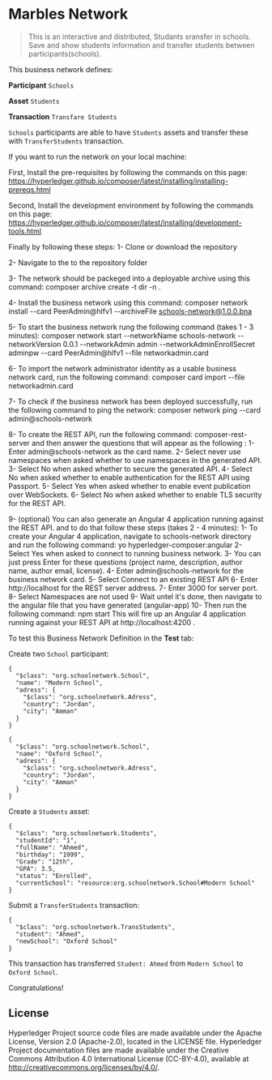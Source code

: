 ﻿# Marbles Network

> This is an interactive and distributed, Studants sransfer in schools. Save and show students information and transfer students between participants(schools).

This business network defines:

**Participant**
`Schools`

**Asset**
`Students`

**Transaction**
`Transfare Students`

`Schools` participants are able to have `Students` assets and transfer these with `TransferStudents` transaction.




If you want to run the network on your local machine:

First, Install the pre-requisites by following the commands on this page:
https://hyperledger.github.io/composer/latest/installing/installing-prereqs.html

Second, Install the development environment by following the commands on this page:
https://hyperledger.github.io/composer/latest/installing/development-tools.html
 
Finally by following these steps: 
1- Clone or download the repository

2- Navigate to the to the repository folder 

3- The network should be packeged into a deployable archive using this command: 
   composer archive create -t dir -n .



4- Install the business network using this command:
   composer network install --card PeerAdmin@hlfv1 --archiveFile schools-network@1.0.0.bna



5- To start the business network rung the following command (takes 1 - 3 minutes): 
   composer network start --networkName schools-network --networkVersion 0.0.1 --networkAdmin admin --networkAdminEnrollSecret adminpw --card PeerAdmin@hlfv1 --file networkadmin.card



6- To import the network administrator identity as a usable business network card, run the following command:
   composer card import --file networkadmin.card



7- To check if the business network has been deployed successfully, run the following command to ping the network: 
   composer network ping --card admin@schools-network



8- To create the REST API, run the following command:
   composer-rest-server
   and then answer the questions that will appear as the following :
   1- Enter admin@schools-network as the card name.
   2- Select never use namespaces when asked whether to use namespaces in the generated API.
   3- Select No when asked whether to secure the generated API.
   4- Select No when asked whether to enable authentication for the REST API using Passport.
   5- Select Yes when asked whether to enable event publication over WebSockets.
   6- Select No when asked whether to enable TLS security for the REST API.


  
  
9- (optional) You can also generate an Angular 4 application running against the REST API.
   and to do that follow these steps (takes 2 - 4 minutes): 
   1- To create your Angular 4 application, navigate to schools-network directory and run the following command:
      yo hyperledger-composer:angular
   2- Select Yes when asked to connect to running business network.
   3- You can just press Enter for these questions (project name, description, author name, author email, license).
   4- Enter admin@schools-network for the business network card.
   5- Select Connect to an existing REST API
   6- Enter http://localhost for the REST server address.
   7- Enter 3000 for server port.
   8- Select Namespaces are not used
   9- Wait untel it's done, then navigate to the angular file that you have generated (angular-app)
   10- Then run the following command: 
       npm start
       This will fire up an Angular 4 application running against your REST API at http://localhost:4200 .




To test this Business Network Definition in the **Test** tab:

Create two `School` participant:

```
{
  "$class": "org.schoolnetwork.School",
  "name": "Modern School",
  "adress": {
    "$class": "org.schoolnetwork.Adress",
    "country": "Jordan",
    "city": "Amman"
  }
}
```

```
{
  "$class": "org.schoolnetwork.School",
  "name": "Oxford School",
  "adress": {
    "$class": "org.schoolnetwork.Adress",
    "country": "Jordan",
    "city": "Amman"
  }
}
```

Create a `Students` asset:

```
{
  "$class": "org.schoolnetwork.Students",
  "studentId": "1",
  "fullName": "Ahmed",
  "birthday": "1999",
  "Grade": "12th",
  "GPA": 3.5,
  "status": "Enrolled",
  "currentSchool": "resource:org.schoolnetwork.School#Modern School"
}
```

Submit a `TransferStudents` transaction:

```
{
  "$class": "org.schoolnetwork.TransStudents",
  "student": "Ahmed",
  "newSchool": "Oxford School"
}
```

This transaction has transferred `Student: Ahmed` from `Modern School` to `Oxford School`.

Congratulations!

## License <a name="license"></a>
Hyperledger Project source code files are made available under the Apache License, Version 2.0 (Apache-2.0), located in the LICENSE file. Hyperledger Project documentation files are made available under the Creative Commons Attribution 4.0 International License (CC-BY-4.0), available at http://creativecommons.org/licenses/by/4.0/.
